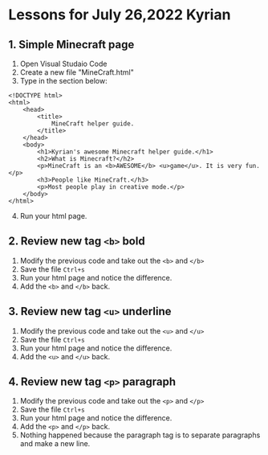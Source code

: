 # Lessons for July 26,2022 Kyrian

## 1. Simple Minecraft page

1. Open Visual Studaio Code
2. Create a new file "MineCraft.html"
3. Type in the section below:
```
<!DOCTYPE html>
<html>
    <head>
        <title>
            MineCraft helper guide.
        </title>
    </head>
    <body>
        <h1>Kyrian's awesome Minecraft helper guide.</h1>
        <h2>What is Minecraft?</h2>
        <p>MineCraft is an <b>AWESOME</b> <u>game</u>. It is very fun.</p>
        <h3>People like MineCraft.</h3>
        <p>Most people play in creative mode.</p>        
    </body>    
</html>
```
4. Run your html page.

## 2. Review new tag ```<b>``` bold

1. Modify the previous code and take out the ```<b>``` and ```</b>```
2. Save the file ```Ctrl+s```
3. Run your html page and notice the difference.
4. Add the ```<b>``` and ```</b>``` back.

## 3. Review new tag ```<u>``` underline
1. Modify the previous code and take out the ```<u>``` and ```</u>```
2. Save the file ```Ctrl+s```
3. Run your html page and notice the difference.
4. Add the ```<u>``` and ```</u>``` back.

## 4. Review new tag ```<p>``` paragraph
1. Modify the previous code and take out the ```<p>``` and ```</p>```
2. Save the file ```Ctrl+s```
3. Run your html page and notice the difference.
4. Add the ```<p>``` and ```</p>``` back.
5. Nothing happened because the paragraph tag is to separate paragraphs and make a new line.

